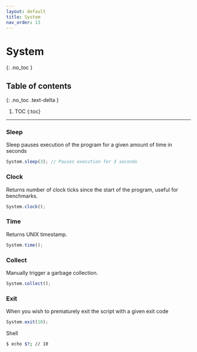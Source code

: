 ```yaml
---
layout: default
title: System
nav_order: 13
---
```


# System
{: .no_toc }

## Table of contents
{: .no_toc .text-delta }

1. TOC
{:toc}

---

### Sleep

Sleep pauses execution of the program for a given amount of time in seconds

```js
System.sleep(3); // Pauses execution for 3 seconds
```

### Clock

Returns number of clock ticks since the start of the program, useful for benchmarks.

```js
System.clock();
```

### Time

Returns UNIX timestamp.

```js
System.time();
```

### Collect

Manually trigger a garbage collection.

```js
System.collect();
```

### Exit

When you wish to prematurely exit the script with a given exit code

```js
System.exit(10);
```

Shell
```bash
$ echo $?; // 10
```